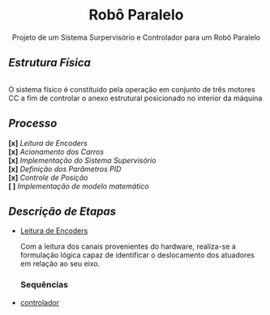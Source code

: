 <h1 align='center'>Robô Paralelo</h1>
<p align='center'>Projeto de um Sistema Surpervisório e Controlador para um Robô Paralelo</p>

<h2><i>Estrutura Física</i></h2>
<img>
<p>O sistema físico é constituido pela operação em conjunto de três motores CC a fim de controlar o anexo estrutural posicionado no interior da máquina</p>

<h2><i>Processo</i></h2>
<span><b>[x]</b> <i>Leitura de Encoders</i></span><br>
<span><b>[x]</b> <i>Acionamento dos Carros</i></span><br>
<span><b>[x]</b> <i>Implementação do Sistema Supervisório</i></span><br>
<span><b>[x]</b> <i>Definição dos Parâmetros PID</i></span><br>
<span><b>[x]</b> <i>Controle de Posição</i></span><br>
<span><b>[   ]</b> <i>Implementação de modelo matemático</i></span><br>

<h2><i>Descrição de Etapas</i></h2>
<ul>
  <li>
    <a href='./BIBLIOTECAS/ENCODER'>Leitura de Encoders</a>
    <p>Com a leitura dos canais provenientes do hardware, realiza-se a formulação lógica capaz de identificar o deslocamento dos atuadores em relação ao seu eixo.</p>
    <h3>Sequências</h3>
    
  </li>
  <li>
    <a href='./Controlador'>controlador</a>
    <p></p>
  </li>
<ul>

